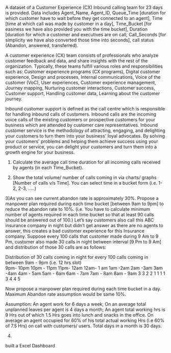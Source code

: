 A dataset of a Customer Experience (CX) Inbound calling team for 23 days is provided. Data includes Agent_Name, Agent_ID, Queue_Time [duration for which customer have to wait before they get connected to an agent], Time [time at which call was made by customer in a day], Time_Bucket [for easiness we have also provided you with the time bucket], Duration [duration for which a customer and executives are on call, Call_Seconds [for simplicity we have also converted those time into seconds], call status (Abandon, answered, transferred).

A customer experience (CX) team consists of professionals who analyze customer feedback and data, and share insights with the rest of the organization. Typically, these teams fulfill various roles and responsibilities such as: Customer experience programs (CX programs), Digital customer experience, Design and processes, Internal communications, Voice of the customer (VoC), User experiences, Customer experience management, Journey mapping, Nurturing customer interactions, Customer success, Customer support, Handling customer data, Learning about the customer journey.

Inbound customer support is defined as the call centre which is responsible for handling inbound calls of customers. Inbound calls are the incoming voice calls of the existing customers or prospective customers for your business which are attended by customer care representatives. Inbound customer service is the methodology of attracting, engaging, and delighting your customers to turn them into your business' loyal advocates. By solving your customers' problems and helping them achieve success using your product or service, you can delight your customers and turn them into a growth engine for your business.

1) Calculate the average call time duration for all incoming calls received by agents (in each Time_Bucket).

2) Show the total volume/ number of calls coming in via charts/ graphs [Number of calls v/s Time]. You can select time in a bucket form (i.e. 1-2, 2-3, …..)

3)As you can see current abandon rate is approximately 30%. Propose a manpower plan required during each time bucket [between 9am to 9pm] to reduce the abandon rate to 10%. (i.e. You have to calculate minimum number of agents required in each time bucket so that at least 90 calls should be answered out of 100.) 
Let’s say customers also call this ABC insurance company in night but didn’t get answer as there are no agents to answer, this creates a bad customer experience for this Insurance company. Suppose every 100 calls that customer made during 9 Am to 9 Pm, customer also made 30 calls in night between interval [9 Pm to 9 Am] and distribution of those 30 calls are as follows:

Distribution of 30 calls coming in night for every 100 calls coming in between 9am - 9pm (i.e. 12 hrs slot)											
9pm- 10pm 	10pm - 11pm 	11pm- 12am	 12am- 1 am	 1am -2am 	2am -3am 	 3am -4am 	4am - 5am  	5am - 6am	  6am - 7am	  7am - 8am 	 8am - 9am
3             	3	          2	           2	         1	        1	          1	              1        3	      4	          4	          5

Now propose a manpower plan required during each time bucket in a day. Maximum Abandon rate assumption would be same 10%.

Assumption: An agent work for 6 days a week; On an average total unplanned leaves per agent is 4 days a month; An agent total working hrs is 9 Hrs out of which 1.5 Hrs goes into lunch and snacks in the office. On average an agent occupied for 60% of his total actual working Hrs (i.e 60% of 7.5 Hrs) on call with customers/ users. Total days in a month is 30 days.

4)
built a Excel Dashboard



